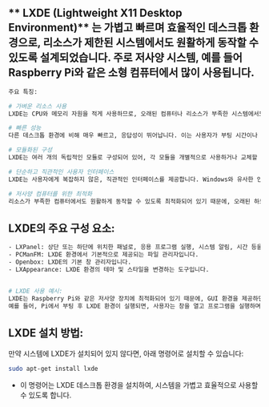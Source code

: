 ## ** LXDE (Lightweight X11 Desktop Environment)** 는 가볍고 빠르며 효율적인 데스크톱 환경으로, 리소스가 제한된 시스템에서도 원활하게 동작할 수 있도록 설계되었습니다. 주로 저사양 시스템, 예를 들어 Raspberry Pi와 같은 소형 컴퓨터에서 많이 사용됩니다.

```bash
주요 특징:

# 가벼운 리소스 사용
LXDE는 CPU와 메모리 자원을 적게 사용하므로, 오래된 컴퓨터나 리소스가 부족한 시스템에서도 원활하게 실행될 수 있습니다. 이는 특히 Raspberry Pi와 같은 저사양 하드웨어에서 유용합니다.

# 빠른 성능
다른 데스크톱 환경에 비해 매우 빠르고, 응답성이 뛰어납니다. 이는 사용자가 부팅 시간이나 애플리케이션 로딩 시간에서 좋은 성능을 경험하게 합니다.

# 모듈화된 구성
LXDE는 여러 개의 독립적인 모듈로 구성되어 있어, 각 모듈을 개별적으로 사용하거나 교체할 수 있습니다. 예를 들어, 파일 관리자 PCManFM, 패널 LXPanel, 창 관리자 Openbox 등이 독립적으로 동작합니다.

# 단순하고 직관적인 사용자 인터페이스
LXDE는 사용자에게 복잡하지 않은, 직관적인 인터페이스를 제공합니다. Windows와 유사한 인터페이스로, 메뉴 바, 작업 표시줄, 그리고 다양한 설정 옵션을 제공합니다.

# 저사양 컴퓨터를 위한 최적화
리소스가 부족한 컴퓨터에서도 원활하게 동작할 수 있도록 최적화되어 있기 때문에, 오래된 하드웨어나 가벼운 시스템에서 좋은 성능을 발휘합니다.
```


## LXDE의 주요 구성 요소:
```bash
- LXPanel: 상단 또는 하단에 위치한 패널로, 응용 프로그램 실행, 시스템 알림, 시간 등을 표시합니다.
- PCManFM: LXDE 환경에서 기본적으로 제공되는 파일 관리자입니다.
- Openbox: LXDE의 기본 창 관리자입니다.
- LXAppearance: LXDE 환경의 테마 및 스타일을 변경하는 도구입니다.


# LXDE 사용 예시:
LXDE는 Raspberry Pi와 같은 저사양 장치에 최적화되어 있기 때문에, GUI 환경을 제공하면서도 시스템 자원을 최소화하는 데 유리합니다.
예를 들어, Pi에서 부팅 후 LXDE 환경이 실행되면, 사용자는 창을 열고 프로그램을 실행하며, 웹 브라우징 등을 할 수 있게 됩니다.
```
## LXDE 설치 방법:
만약 시스템에 LXDE가 설치되어 있지 않다면, 아래 명령어로 설치할 수 있습니다:

```bash
sudo apt-get install lxde
```
- 이 명령어는 LXDE 데스크톱 환경을 설치하여, 시스템을 가볍고 효율적으로 사용할 수 있도록 합니다.

